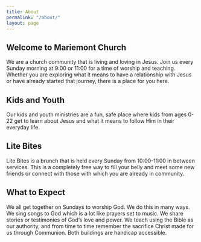 ```yaml
---
title: About
permalink: "/about/"
layout: page
---
```


## Welcome to Mariemont Church

We are a church community that is living and loving in Jesus. Join us every Sunday morning at 9:00 or 11:00 for a time of worship and teaching. Whether you are exploring what it means to have a relationship with Jesus or have already started that journey, there is a place for you here.

## Kids and Youth

Our kids and youth ministries are a fun, safe place where kids from ages 0-22 get to learn about Jesus and what it means to follow Him in their everyday life.

## Lite Bites

Lite Bites is a brunch that is held every Sunday from 10:00-11:00 in between services. This is a completely free way to fill your belly and meet some new friends or connect with those with which you are already in community.

## What to Expect

We all get together on Sundays to worship God. We do this in many ways. We sing songs to God which is a lot like prayers set to music. We share stories or testimonies of God’s love and power. We teach using the Bible as our authority, and from time to time remember the sacrifice Christ made for us through Communion.
Both buildings are handicap accessible.